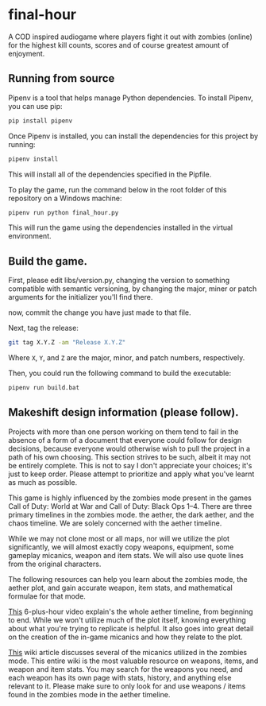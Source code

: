 # final-hour

A COD inspired audiogame where players fight it out with zombies (online) for the highest kill counts, scores and of course greatest amount of enjoyment. 

## Running from source

Pipenv is a tool that helps manage Python dependencies. To install Pipenv, you can use pip:

```sh
pip install pipenv
```

Once Pipenv is installed, you can install the dependencies for this project by running:

```sh
pipenv install
```

This will install all of the dependencies specified in the Pipfile.

To play the game, run the command below in the root folder of this repository on a Windows machine:

```sh
pipenv run python final_hour.py
```

This will run the game using the dependencies installed in the virtual environment.

## Build the game.

First, please edit libs/version.py, changing the version to something compatible with semantic versioning, by changing the major, miner or patch arguments for the initializer you'll find there. 

now, commit the change you have just made to that file.

Next, tag the release:

```sh
git tag X.Y.Z -am "Release X.Y.Z"
```

Where `X`, `Y`, and `Z` are the major, minor, and patch numbers, respectively.

Then, you could run the following command to build the executable: 

```sh
pipenv run build.bat
```

## Makeshift design information (please follow).

Projects with more than one person working on them tend to fail in the absence of a form of a document that everyone could follow for design decisions, because everyone would otherwise wish to pull the project in a path of his own choosing. This section strives to be such, albeit it may not be entirely complete. This is not to say I don't appreciate your choices; it's just to keep order. Please attempt to prioritize and apply what you've learnt as much as possible.

This game is highly influenced by the zombies mode present in the games Call of Duty: World at War and Call of Duty: Black Ops 1–4. There are three primary timelines in the zombies mode. the aether, the dark aether, and the chaos timeline. We are solely concerned with the aether timeline.

While we may not clone most or all maps, nor will we utilize the plot significantly, we will almost exactly copy weapons, equipment, some gameplay micanics, weapon and item stats. We will also use quote lines from the original characters.

The following resources can help you learn about the zombies mode, the aether plot, and gain accurate weapon, item stats, and mathematical formulae for that mode.

[This](https://www.youtube.com/watch?v=cP0bQGrQZlc) 6-plus-hour video explain's the whole aether timeline, from beginning to end. While we won't utilize much of the plot itself, knowing everything about what you're trying to replicate is helpful. It also goes into great detail on the creation of the in-game micanics and how they relate to the plot.

[This](https://callofduty.fandom.com/wiki/Zombies_(Treyarch)) wiki article discusses several of the micanics utilized in the zombies mode. This entire wiki is the most valuable resource on weapons, items, and weapon and item stats. You may search for the weapons you need, and each weapon has its own page with stats, history, and anything else relevant to it. Please make sure to only look for and use weapons / items found in the zombies mode in the aether timeline.

